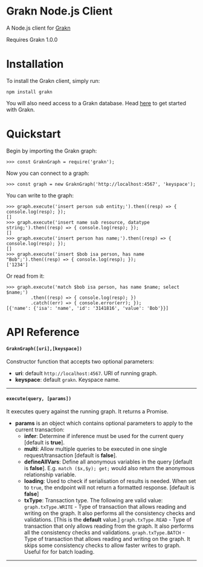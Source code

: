 # Grakn Node.js Client

A Node.js client for [Grakn](https://grakn.ai)

Requires Grakn 1.0.0

# Installation

To install the Grakn client, simply run:

```
npm install grakn
```

You will also need access to a Grakn database. Head [here](https://grakn.ai/pages/documentation/get-started/setup-guide.html) to get started with Grakn.

# Quickstart

Begin by importing the Grakn graph:

```
>>> const GraknGraph = require('grakn');
```

Now you can connect to a graph:

```
>>> const graph = new GraknGraph('http://localhost:4567', 'keyspace');
```

You can write to the graph:

```
>>> graph.execute('insert person sub entity;').then((resp) => { console.log(resp); });
[]
>>> graph.execute('insert name sub resource, datatype string;').then((resp) => { console.log(resp); });
[]
>>> graph.execute('insert person has name;').then((resp) => { console.log(resp); });
[]
>>> graph.execute('insert $bob isa person, has name "Bob";').then((resp) => { console.log(resp); });
['1234']
```

Or read from it:

```
>>> graph.execute('match $bob isa person, has name $name; select $name;')
         .then((resp) => { console.log(resp); })
         .catch((err) => { console.error(err); });
[{'name': {'isa': 'name', 'id': '3141816', 'value': 'Bob'}}]
```


# API Reference

#### `GraknGraph([uri],[keyspace])`

Constructor function that accepts two optional parameters:

- **uri**: default `http://localhost:4567`. URI of running graph.
- **keyspace**: default `grakn`. Keyspace name.

---

#### `execute(query, [params])`

It executes query against the running graph. It returns a Promise.

- **params** is an object which contains optional parameters to apply to the current transaction:
    - **infer**: Determine if inference must be used for the current query [default is **true**]. 
    - **multi**: Allow multiple queries to be executed in one single request/transaction [default is **false**].
    - **defineAllVars**: Define all anonymous variables in the query [default is **false**]. 
            E.g. `match ($x,$y); get;` would also return the anonymous relationship variable.
    - **loading**: Used to check if serialisation of results is needed. When set to `true`, the endpoint will not return a formatted response. [default is **false**]
    - **txType**: Transaction type. The following are valid value: 
        `graph.txType.WRITE` - Type of transaction that allows reading and writing on the graph. It also performs all the consistency checks and validations.  [This is the **default** value.]
        `graph.txType.READ` - Type of transaction that only allows reading from the graph. It also performs all the consistency checks and validations.
        `graph.txType.BATCH` - Type of transaction that allows reading and writing on the graph. It skips some consistency checks to allow faster writes to graph. Useful for for batch loading.
---